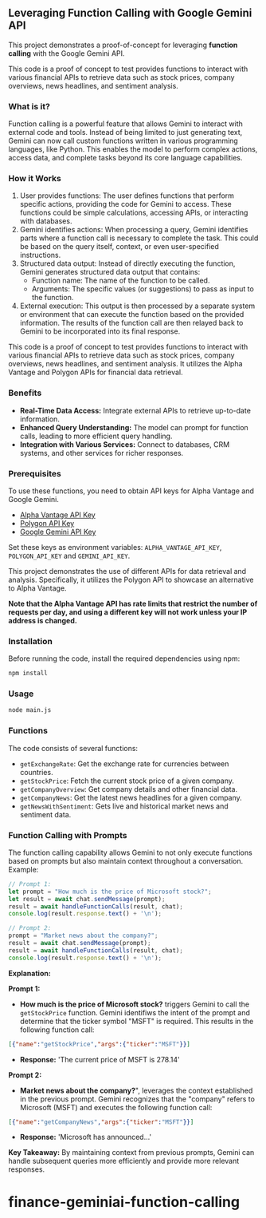 ## Leveraging Function Calling with Google Gemini API

This project demonstrates a proof-of-concept for leveraging **function calling** with the Google Gemini API.

This code is a proof of concept to test provides functions to interact with various financial APIs to retrieve data such as stock prices, company overviews, news headlines, and sentiment analysis.

### What is it?

Function calling is a powerful feature that allows Gemini to interact with external code and tools. Instead of being limited to just generating text, Gemini can now call custom functions written in various programming languages, like Python. This enables the model to perform complex actions, access data, and complete tasks beyond its core language capabilities.

### How it Works

1. User provides functions: The user defines functions that perform specific actions, providing the code for Gemini to access. These functions could be simple calculations, accessing APIs, or interacting with databases.
2. Gemini identifies actions: When processing a query, Gemini identifies parts where a function call is necessary to complete the task. This could be based on the query itself, context, or even user-specified instructions.
3. Structured data output: Instead of directly executing the function, Gemini generates structured data output that contains:
   - Function name: The name of the function to be called.
   - Arguments: The specific values (or suggestions) to pass as input to the function.
4. External execution: This output is then processed by a separate system or environment that can execute the function based on the provided information. The results of the function call are then relayed back to Gemini to be incorporated into its final response.

This code is a proof of concept to test  provides functions to interact with various financial APIs to retrieve data such as stock prices, company overviews, news headlines, and sentiment analysis. It utilizes the Alpha Vantage and Polygon APIs for financial data retrieval.

### Benefits

* **Real-Time Data Access:**  Integrate external APIs to retrieve up-to-date information.
* **Enhanced Query Understanding:**  The model can prompt for function calls, leading to more efficient query handling.
* **Integration with Various Services:** Connect to databases, CRM systems, and other services for richer responses.

### Prerequisites

To use these functions, you need to obtain API keys for Alpha Vantage and Google Gemini.

- [Alpha Vantage API Key](https://www.alphavantage.co/support/#api-key)
- [Polygon API Key](https://polygon.io/dashboard/api-keys)
- [Google Gemini API Key](https://aistudio.google.com/app/apikey)

Set these keys as environment variables: `ALPHA_VANTAGE_API_KEY`, `POLYGON_API_KEY` and `GEMINI_API_KEY`.

This project demonstrates the use of different APIs for data retrieval and analysis. Specifically, it utilizes the Polygon API to showcase an alternative to Alpha Vantage.

**Note that the Alpha Vantage API has rate limits that restrict the number of requests per day, and using a different key will not work unless your IP address is changed.**

### Installation

Before running the code, install the required dependencies using npm:

```bash
npm install
```
### Usage
```bash
node main.js
```
### Functions

The code consists of several functions:

- `getExchangeRate`: Get the exchange rate for currencies between countries.
- `getStockPrice`: Fetch the current stock price of a given company.
- `getCompanyOverview`: Get company details and other financial data.
- `getCompanyNews`: Get the latest news headlines for a given company.
- `getNewsWithSentiment`: Gets live and historical market news and sentiment data.

### Function Calling with Prompts

The function calling capability allows Gemini to not only execute functions based on prompts but also maintain context throughout a conversation.   Example:

```javascript
// Prompt 1:
let prompt = "How much is the price of Microsoft stock?";
let result = await chat.sendMessage(prompt);
result = await handleFunctionCalls(result, chat);
console.log(result.response.text() + '\n');

// Prompt 2:
prompt = "Market news about the company?";
result = await chat.sendMessage(prompt);
result = await handleFunctionCalls(result, chat);
console.log(result.response.text() + '\n');

```

**Explanation:**

**Prompt 1:**
* **How much is the price of Microsoft stock?** triggers Gemini to call the `getStockPrice` function.  Gemini identifiws the intent of the prompt and determine that the ticker symbol "MSFT" is required.  This results in the following function call:

```json
[{"name":"getStockPrice","args":{"ticker":"MSFT"}}]
```
* **Response:** 'The current price of MSFT is 278.14'

**Prompt 2:**
* **Market news about the company?**", leverages the context established in the previous prompt.  Gemini recognizes that the "company" refers to Microsoft (MSFT) and executes the following function call:

```json
[{"name":"getCompanyNews","args":{"ticker":"MSFT"}}]
```

* **Response:** 'Microsoft has announced...'

**Key Takeaway:** By maintaining context from previous prompts, Gemini can handle subsequent queries more efficiently and provide more relevant responses.


# finance-geminiai-function-calling
